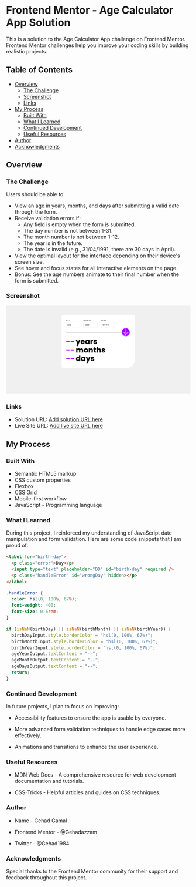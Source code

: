 # Frontend Mentor - Age Calculator App Solution

This is a solution to the Age Calculator App challenge on Frontend Mentor. Frontend Mentor challenges help you improve your coding skills by building realistic projects.

## Table of Contents

- [Overview](#overview)
  - [The Challenge](#the-challenge)
  - [Screenshot](#screenshot)
  - [Links](#links)
- [My Process](#my-process)
  - [Built With](#built-with)
  - [What I Learned](#what-i-learned)
  - [Continued Development](#continued-development)
  - [Useful Resources](#useful-resources)
- [Author](#author)
- [Acknowledgments](#acknowledgments)

## Overview

### The Challenge

Users should be able to:

- View an age in years, months, and days after submitting a valid date through the form.
- Receive validation errors if:
  - Any field is empty when the form is submitted.
  - The day number is not between 1-31.
  - The month number is not between 1-12.
  - The year is in the future.
  - The date is invalid (e.g., 31/04/1991, there are 30 days in April).
- View the optimal layout for the interface depending on their device's screen size.
- See hover and focus states for all interactive elements on the page.
- Bonus: See the age numbers animate to their final number when the form is submitted.

### Screenshot

![Screenshot of the Age Calculator App](./Screenshot%20from%202024-07-16%2021-06-06.png)

### Links

- Solution URL: [Add solution URL here](https://www.frontendmentor.io/solutions/age-calculator-app-solution-using-html-css-and-javascript-Q1kZwJXlE)
- Live Site URL: [Add live site URL here](https://your-live-site-url.com)

## My Process

### Built With

- Semantic HTML5 markup
- CSS custom properties
- Flexbox
- CSS Grid
- Mobile-first workflow
- JavaScript - Programming language

### What I Learned

During this project, I reinforced my understanding of JavaScript date manipulation and form validation. Here are some code snippets that I am proud of:

```html
<label for="birth-day">
  <p class="error">Day</p>
  <input type="text" placeholder="DD" id="birth-day" required />
  <p class="handleError" id="wrongDay" hidden></p>
</label>
```

```css
.handleError {
  color: hsl(0, 100%, 67%);
  font-weight: 400;
  font-size: 0.6rem;
}
```

```javascript
if (isNaN(birthDay) || isNaN(birthMonth) || isNaN(birthYear)) {
  birthDayInput.style.borderColor = "hsl(0, 100%, 67%)";
  birthMonthInput.style.borderColor = "hsl(0, 100%, 67%)";
  birthYearInput.style.borderColor = "hsl(0, 100%, 67%)";
  ageYearOutput.textContent = "--";
  ageMonthOutput.textContent = "--";
  ageDaysOutput.textContent = "--";
  return;
}
```

### Continued Development

In future projects, I plan to focus on improving:

- Accessibility features to ensure the app is usable by everyone.

- More advanced form validation techniques to handle edge cases more effectively.

- Animations and transitions to enhance the user experience.

### Useful Resources

- MDN Web Docs - A comprehensive resource for web development documentation and tutorials.

- CSS-Tricks - Helpful articles and guides on CSS techniques.

### Author

- Name - Gehad Gamal

- Frontend Mentor - @Gehadazzam

- Twitter - @Gehad1984

### Acknowledgments

Special thanks to the Frontend Mentor community for their support and feedback throughout this project.
